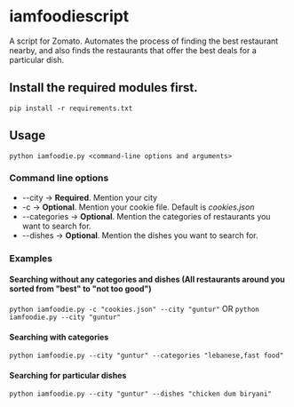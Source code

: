 # iamfoodiescript
A script for Zomato. Automates the process of finding the best restaurant nearby, and also finds the restaurants that offer the best deals for a particular dish.

## Install the required modules first.

`pip install -r requirements.txt`

## Usage

`python iamfoodie.py <command-line options and arguments>`
### Command line options
* --city -> **Required**. Mention your city
* -c     -> **Optional**. Mention your cookie file. Default is *cookies.json*
* --categories -> **Optional**. Mention the categories of restaurants you want to search for.
* --dishes -> **Optional**. Mention the dishes you want to search for.

### Examples
#### Searching without any categories and dishes (All restaurants around you sorted from "best" to "not too good")
`python iamfoodie.py -c "cookies.json" --city "guntur"`
OR
`python iamfoodie.py --city "guntur"`

#### Searching with categories
`python iamfoodie.py --city "guntur" --categories "lebanese,fast food"`

#### Searching for particular dishes
`python iamfoodie.py --city "guntur" --dishes "chicken dum biryani"`

